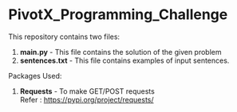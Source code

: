 # PivotX_Programming_Challenge

This repository contains two files:
1. **main.py** - This file contains the solution of the given problem
2. **sentences.txt** - This file contains examples of input sentences.

Packages Used:
1. **Requests** - To make GET/POST requests <br>
Refer : https://pypi.org/project/requests/
